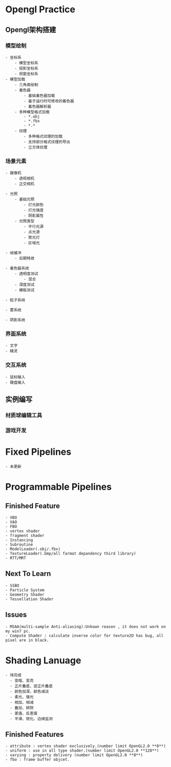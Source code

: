 
# Opengl Practice

## Opengl架构搭建

### 模型绘制

    - 坐标系
        - 模型坐标系
        - 投影坐标系
        - 视窗坐标系
    - 模型加载
        - 三角面绘制
        - 着色器
            - 基础着色器加载
            - 基于运行时可修改的着色器
            - 着色器解析器
        - 多种模型格式加载
            - *.obj
            - *.fbx
            - *.*
        - 纹理
            - 多种格式纹理的加载
            - 支持部分格式纹理的导出
            - 立方体纹理

### 场景元素

    - 摄像机
        - 透视相机
        - 正交相机

    - 光照
        - 基础光照
            - 灯光颜色
            - 灯光强度
            - 阴影属性
        - 光照类型
            - 平行光源
            - 点光源
            - 聚光灯
            - 区域光
    
    - 帧缓冲
        - 后期特效

    - 着色器系统
        - 透明度测试
            - 混合
        - 深度测试
        - 模板测试

    - 粒子系统

    - 雾系统

    - 阴影系统

### 界面系统

    - 文字
    - 精灵

### 交互系统

    - 鼠标输入
    - 键盘输入

## 实例编写

### 材质球编辑工具

### 游戏开发

# Fixed Pipelines

    - 未更新

# Programmable Pipelines

## Finished Feature

    - VBO
    - VAO
    - FBO
    - vertex shader
    - fragment shader
    - Instancing
    - Subroutine
    - ModelLoader(.obj/.fbx)
    - TextureLoader(.bmp/all farmat depandency third library)
    - RTT/MRT

## Next To Learn

    - SSBO
    - Particle System
    - Geometry Shader
    - Tessellation Shader

## Issues

    - MSAA(multi-sample Anti-aliasing):Unkown reason , it does not work on my win7 pc.
    - Compute Shader : calculate inverse color for texture2D has bug, all pixel are in black.

# Shading Lanuage 

    - 待完成
      - 变暗、变亮
      - 正片叠底、逆正片叠底
      - 颜色加深、颜色减淡
      - 柔光、强光
      - 相加、相减
      - 叠加、排除
      - 差值、反差值
      - 平滑、锐化、边缘监测

## Finished Features

    - attribute : vertex shader exclusively.(number limit OpenGL2.0 **8**)
    - uniform : use in all type shader.(number limit OpenGL2.0 **128**)
    - varying : property delivery (number limit OpenGL2.0 **8**)
    - fbo : frame buffer objcet.